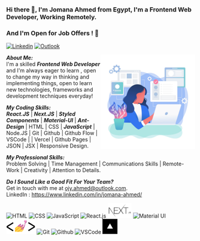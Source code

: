 ### Hi there 👋, I'm Jomana Ahmed from Egypt, I'm a Frontend Web Developer, Working Remotely. 
### And I'm Open for Job Offers ! :tada: 
[![Linkedin](https://img.shields.io/badge/-LinkedIn-blue?style=flat&logo=Linkedin&logoColor=white)](https://www.linkedin.com/in/jomana-ahmed/)
[![Outlook](https://img.shields.io/badge/-Email-c14438?style=flat&logo=Gmail&logoColor=white)](mailto:ojy.ahmed@outlook.com)
<!-- [![Resume](https://img.shields.io/badge/-Resume-black)](https://github.com/JomanaAhmed01/JomanaAhmed01)-->

<img width="50%" align="right" alt="developer" src="https://github.com/JomanaAhmed01/JomanaAhmed01/blob/main/Images/female-developer-vector-2.jpg" />

***About Me:***<br>
I'm a skilled ***Frontend Web Developer*** and I'm always eager to learn , open to change my way in thinking and implementing things, open to learn new technologies, frameworks and development techniques everyday!
<br>

***My Coding Skills:***<br>
***React.JS*** | ***Next.JS*** | ***Styled Components*** | ***Material-UI*** | ***Ant-Design*** | HTML | CSS | ***JavaScript*** | Node.JS | Git | Github | Github Flow | VSCode | | Vercel | Github Pages | JSON | JSX | Responsive Design.

***My Professional Skills:***<br>
Problem Solving | Time Management | Communications Skills | Remote-Work | Creativity | Attention to Details.

***Do I Sound Like a Good Fit For Your Team?***
<br>
Get in touch with me at ojy.ahmed@outlook.com.
<br>
LinkedIn : https://www.linkedin.com/in/jomana-ahmed/


<p align="start">
  <span align="start" class="d-flex">
    <img title="HTML" alt="HTML" height=40 src="https://www.w3.org/html/logo/downloads/HTML5_Badge_256.png">
    <img title="CSS" alt="CSS" height=40
      src="https://www.kindpng.com/picc/m/464-4640184_css3-png-download-css-icon-transparent-png.png">
    <img title="JavaScript" alt="JavaScript" height=40
      src="https://upload.wikimedia.org/wikipedia/commons/thumb/9/99/Unofficial_JavaScript_logo_2.svg/600px-Unofficial_JavaScript_logo_2.svg.png">
    <img title="React.JS" alt="React.js" height=55 src="https://cdn.auth0.com/blog/react-js/react.png">
    <img title="Next.JS" alt="Next.js" height=40 src="https://github.com/AhmedTohamy01/AhmedTohamy01/blob/master/img/nextjs.jpg">
    <img title="Material UI" alt="Material UI" height=40 src="https://material-ui.com/static/logo_raw.svg">
    <img title="Styled-Components" alt="Styled Components" height=40 src="https://github.com/AhmedTohamy01/AhmedTohamy01/blob/master/img/styled-components2.png">
    <img title="Git" alt="Git" height=40 src="https://git-scm.com/images/logos/downloads/Git-Icon-1788C.png">
    <img title="Github" alt="Github" height=40 src="https://cdn0.iconfinder.com/data/icons/octicons/1024/mark-github-512.png">
    <img title="VSCode" alt="VSCode" height=40 src="https://cdn.worldvectorlogo.com/logos/visual-studio-code-1.svg">
    <img title="Vercel" alt="Vercel" height=40 src="https://github.com/AhmedTohamy01/AhmedTohamy01/blob/master/img/vercel.png">
  </span>
</p>
